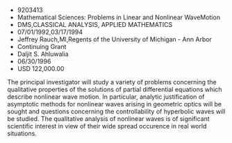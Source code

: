 
* 9203413
* Mathematical Sciences: Problems in Linear and Nonlinear WaveMotion
* DMS,CLASSICAL ANALYSIS, APPLIED MATHEMATICS
* 07/01/1992,03/17/1994
* Jeffrey Rauch,MI,Regents of the University of Michigan - Ann Arbor
* Continuing Grant
* Daljit S. Ahluwalia
* 06/30/1996
* USD 122,000.00

The principal investigator will study a variety of problems concerning the
qualitative properties of the solutions of partial differential equations which
describe nonlinear wave motion. In particular, analytic justification of
asymptotic methods for nonlinear waves arising in geometric optics will be
sought and questions concerning the controllability of hyperbolic waves will be
studied. The qualitative analysis of nonlinear waves is of significant
scientific interest in view of their wide spread occurence in real world
situations.
